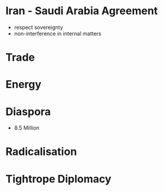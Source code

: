 # Iran - Saudi Arabia Agreement
- respect sovereignty
- non-interference in internal matters
# Trade
# Energy
# Diaspora
- 8.5 Million
# Radicalisation
# Tightrope Diplomacy